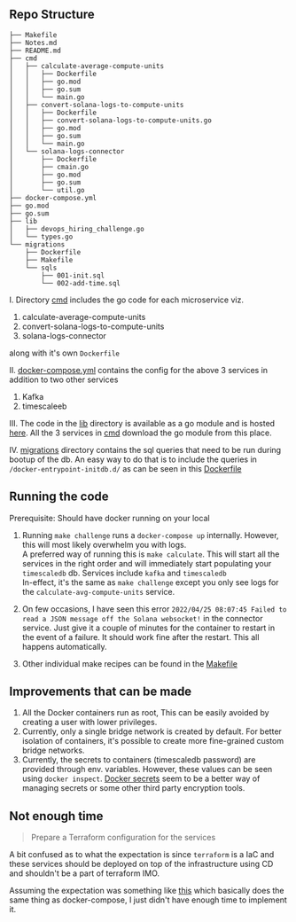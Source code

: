 ## Repo Structure

```shell
├── Makefile
├── Notes.md
├── README.md
├── cmd
│   ├── calculate-average-compute-units
│   │   ├── Dockerfile
│   │   ├── go.mod
│   │   ├── go.sum
│   │   └── main.go
│   ├── convert-solana-logs-to-compute-units
│   │   ├── Dockerfile
│   │   ├── convert-solana-logs-to-compute-units.go
│   │   ├── go.mod
│   │   ├── go.sum
│   │   └── main.go
│   └── solana-logs-connector
│       ├── Dockerfile
│       ├── cmain.go
│       ├── go.mod
│       ├── go.sum
│       └── util.go
├── docker-compose.yml
├── go.mod
├── go.sum
├── lib
│   ├── devops_hiring_challenge.go
│   └── types.go
└── migrations
    ├── Dockerfile
    ├── Makefile
    └── sqls
        ├── 001-init.sql
        └── 002-add-time.sql

```

I. Directory [cmd](cmd) includes the go code for each microservice viz.
1. calculate-average-compute-units 
2. convert-solana-logs-to-compute-units
3. solana-logs-connector

along with it's own `Dockerfile`

II. [docker-compose.yml](docker-compose.yml) contains the config for the above 3 services  in addition to two other services
1. Kafka
2. timescaleeb

III. The code in the [lib](lib) directory is available as a go module and is hosted [here](https://github.com/koustubh25/fluidity-devops-challenge/tree/master/lib). All the 3 services in [cmd](cmd) download the go module from this place.

IV. [migrations](migrations) directory contains the sql queries that need to be run during bootup of the db. An easy way to do that is to include the queries in `/docker-entrypoint-initdb.d/` as can be seen in this [Dockerfile](./migrations/Dockerfile)

## Running the code

Prerequisite: Should have docker running on your local

1. Running `make challenge` runs a `docker-compose up` internally. However, this will most likely overwhelm you with logs. <br/>
A preferred way of running this is `make calculate`.
This will start all the services in the right order and will immediately start populating your `timescaledb` db. Services include `kafka` and `timescaledb`
<br/> In-effect, it's the same as `make challenge` except you only see logs for the `calculate-avg-compute-units` service.
   
2. On few occasions, I have seen this error `2022/04/25 08:07:45 Failed to read a JSON message off the Solana websocket!` in the connector service. Just give it a couple of minutes for the container to restart in the event of a failure. It should work fine after the restart. This all happens automatically.
   
3. Other individual make recipes can be found in the [Makefile](Makefile)

## Improvements that can be made

1. All the Docker containers run as root, This can be easily avoided by creating a user with lower privileges.
2. Currently, only a single bridge network is created by default. For better isolation of containers, it's possible to create more fine-grained custom bridge networks.
3. Currently, the secrets to containers (timescaledb password) are provided through env. variables. However, these values can be seen using `docker inspect`. [Docker secrets](https://docs.docker.com/engine/swarm/secrets/) seem to be a better way of managing secrets or some other third party encryption tools.

## Not enough time

> Prepare a Terraform configuration for the services

A bit confused as to what the expectation is since `terraform` is a IaC and these services should be deployed on top of the infrastructure using CD and shouldn't be a part of terraform IMO.

Assuming the expectation was something like [this](https://registry.terraform.io/providers/kreuzwerker/docker/latest/docs/resources/container) which basically does the same thing as docker-compose, I just didn't have enough time to implement it.
